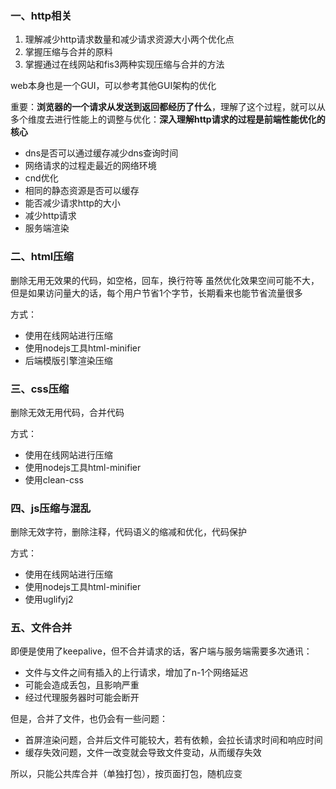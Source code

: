  ### 一、http相关
 
 1. 理解减少http请求数量和减少请求资源大小两个优化点
 2. 掌握压缩与合并的原料
 3. 掌握通过在线网站和fis3两种实现压缩与合并的方法

web本身也是一个GUI，可以参考其他GUI架构的优化

重要：**浏览器的一个请求从发送到返回都经历了什么**，理解了这个过程，就可以从多个维度去进行性能上的调整与优化：**深入理解http请求的过程是前端性能优化的核心**
- dns是否可以通过缓存减少dns查询时间
- 网络请求的过程走最近的网络环境
- cnd优化
- 相同的静态资源是否可以缓存
- 能否减少请求http的大小
- 减少http请求
- 服务端渲染

### 二、html压缩

删除无用无效果的代码，如空格，回车，换行符等
虽然优化效果空间可能不大，但是如果访问量大的话，每个用户节省1个字节，长期看来也能节省流量很多

方式：
- 使用在线网站进行压缩
- 使用nodejs工具html-minifier
- 后端模版引擎渲染压缩

### 三、css压缩
删除无效无用代码，合并代码

方式：
- 使用在线网站进行压缩
- 使用nodejs工具html-minifier
- 使用clean-css

### 四、js压缩与混乱

删除无效字符，删除注释，代码语义的缩减和优化，代码保护

方式：
- 使用在线网站进行压缩
- 使用nodejs工具html-minifier
- 使用uglifyj2

### 五、文件合并
即便是使用了keepalive，但不合并请求的话，客户端与服务端需要多次通讯：

- 文件与文件之间有插入的上行请求，增加了n-1个网络延迟
- 可能会造成丢包，且影响严重
- 经过代理服务器时可能会断开

但是，合并了文件，也仍会有一些问题：
- 首屏渲染问题，合并后文件可能较大，若有依赖，会拉长请求时间和响应时间
- 缓存失效问题，文件一改变就会导致文件变动，从而缓存失效

所以，只能公共库合并（单独打包），按页面打包，随机应变
